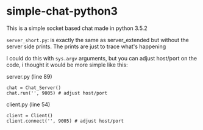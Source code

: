 # simple-chat-python3

This is a simple socket based chat made in python 3.5.2

`server_short.py`: is exactly the same as server_extended but without the server side prints. The prints are just to trace what's happening

I could do this with `sys.argv` arguments, but you can adjust host/port on the code, i thought it would be more simple like this:

server.py (line 89)

`chat = Chat_Server()`<br>
`chat.run('', 9005) # adjust host/port`
 
 client.py (line 54)
 
`client = Client()`<br>
`client.connect('', 9005) # adjust host/port`
